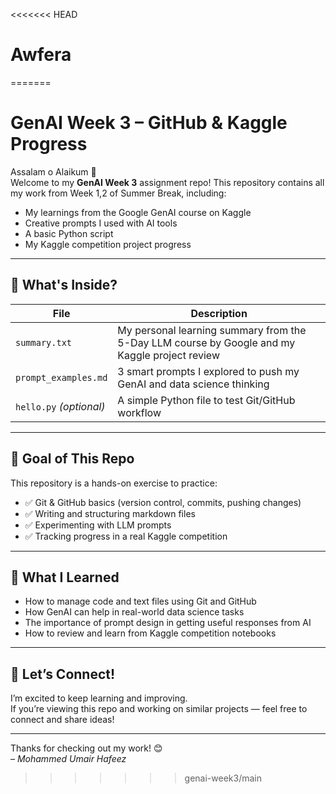 <<<<<<< HEAD
# Awfera
=======
# GenAI Week 3 – GitHub & Kaggle Progress

Assalam o Alaikum 👋  
Welcome to my **GenAI Week 3** assignment repo! This repository contains all my work from Week 1,2 of  Summer Break, including:

- My learnings from the Google GenAI course on Kaggle
- Creative prompts I used with AI tools
- A basic Python script
- My Kaggle competition project progress

---

## 📘 What's Inside?

| File | Description |
|------|-------------|
| `summary.txt` | My personal learning summary from the 5-Day LLM course by Google and my Kaggle project review |
| `prompt_examples.md` | 3 smart prompts I explored to push my GenAI and data science thinking |
| `hello.py` *(optional)* | A simple Python file to test Git/GitHub workflow |

---

## 🎯 Goal of This Repo

This repository is a hands-on exercise to practice:

- ✅ Git & GitHub basics (version control, commits, pushing changes)
- ✅ Writing and structuring markdown files
- ✅ Experimenting with LLM prompts
- ✅ Tracking progress in a real Kaggle competition

---

## 🌟 What I Learned

- How to manage code and text files using Git and GitHub  
- How GenAI can help in real-world data science tasks  
- The importance of prompt design in getting useful responses from AI  
- How to review and learn from Kaggle competition notebooks  

---

## 🤝 Let’s Connect!

I’m excited to keep learning and improving.  
If you’re viewing this repo and working on similar projects — feel free to connect and share ideas!


---

Thanks for checking out my work! 😊  
*– Mohammed Umair Hafeez*
>>>>>>> genai-week3/main
